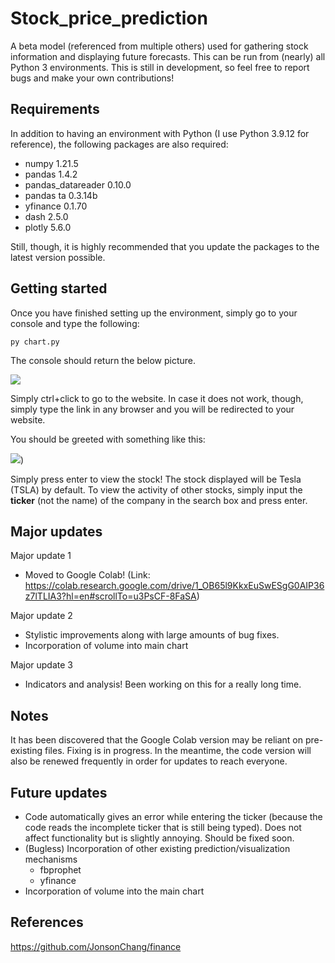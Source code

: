 # Stock_price_prediction

A beta model (referenced from multiple others) used for gathering stock information and displaying future forecasts. This can be run from (nearly) all Python 3 environments. This is still in development, so feel free to report bugs and make your own contributions!

## Requirements

In addition to having an environment with Python (I use Python 3.9.12 for reference), the following packages are also required:
* numpy 1.21.5
* pandas 1.4.2
* pandas_datareader 0.10.0
* pandas ta 0.3.14b
* yfinance 0.1.70
* dash 2.5.0
* plotly 5.6.0

Still, though, it is highly recommended that you update the packages to the latest version possible.

## Getting started

Once you have finished setting up the environment, simply go to your console and type the following:

``` py chart.py ```

The console should return the below picture.

![](https://github.com/ProSkills101/Stock_price_prediction/blob/main/Screenshot%202022-08-04%20155049.png)

Simply ctrl+click to go to the website. In case it does not work, though, simply type the link in any browser and you will be redirected to your website. 

You should be greeted with something like this:

![](https://github.com/ProSkills101/Stock_price_prediction/blob/main/Screenshot%202023-09-24%20175507.png))

Simply press enter to view the stock! The stock displayed will be Tesla (TSLA) by default. To view the activity of other stocks, simply input the **ticker** (not the name) of the company in the search box and press enter.

## Major updates

Major update 1
* Moved to Google Colab! (Link: https://colab.research.google.com/drive/1_OB65l9KkxEuSwESgG0AIP36z7lTLIA3?hl=en#scrollTo=u3PsCF-8FaSA)

Major update 2
* Stylistic improvements along with large amounts of bug fixes.
* Incorporation of volume into main chart

Major update 3
* Indicators and analysis! Been working on this for a really long time.

## Notes

It has been discovered that the Google Colab version may be reliant on pre-existing files. Fixing is in progress. In the meantime, the code version will also be renewed frequently in order for updates to reach everyone.

## Future updates

* Code automatically gives an error while entering the ticker (because the code reads the incomplete ticker that is still being typed). Does not affect functionality but is slightly annoying. Should be fixed soon.
* (Bugless) Incorporation of other existing prediction/visualization mechanisms
  * fbprophet
  * yfinance
* Incorporation of volume into the main chart

## References

https://github.com/JonsonChang/finance
